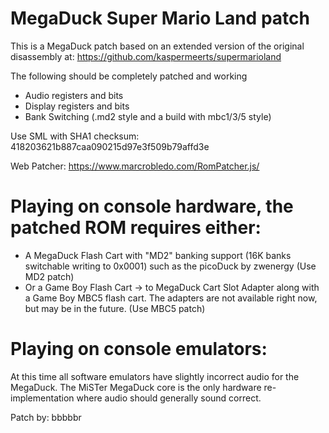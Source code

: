
# MegaDuck Super Mario Land patch

This is a MegaDuck patch based on an extended version of the original disassembly at:
https://github.com/kaspermeerts/supermarioland

The following should be completely patched and working
- Audio registers and bits
- Display registers and bits
- Bank Switching (.md2 style and a build with mbc1/3/5 style)


Use SML with SHA1 checksum: 418203621b887caa090215d97e3f509b79affd3e

Web Patcher: https://www.marcrobledo.com/RomPatcher.js/


# Playing on console hardware, the patched ROM requires either:
- A MegaDuck Flash Cart with "MD2" banking support (16K banks switchable writing to 0x0001) such as the picoDuck by zwenergy​ (Use MD2 patch)
- Or a Game Boy Flash Cart -> to MegaDuck Cart Slot Adapter along with a Game Boy MBC5 flash cart. The adapters are not available right now, but may be in the future. (Use MBC5 patch)

# Playing on console emulators:
At this time all software emulators have slightly incorrect audio for the MegaDuck. The MiSTer MegaDuck core is the only hardware re-implementation where audio should generally sound correct.


Patch by: bbbbbr
